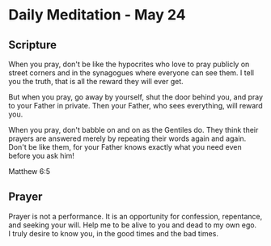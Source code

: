 # Daily Meditation - May 24

## Scripture

When  you pray, don't be like the hypocrites who love to pray publicly on 
street corners and in the synagogues where everyone can see them. I tell  you
the truth, that is all the reward they will ever get. 

But  when you pray, go
away by yourself, shut the door behind you, and pray  to your Father in private.
Then your Father, who sees everything, will  reward you.

When  you pray, don't babble on and on as the Gentiles do. They think their 
prayers are answered merely by repeating their words again and again. Don't be
like them, for your Father knows exactly what you need even before you ask him! 

Matthew 6:5


## Prayer

Prayer is not a performance. It is an opportunity for confession, repentance,
and seeking your will.  Help me to be alive to you and dead to my own ego.  
I truly desire to know you, in the good times and the bad times.  

